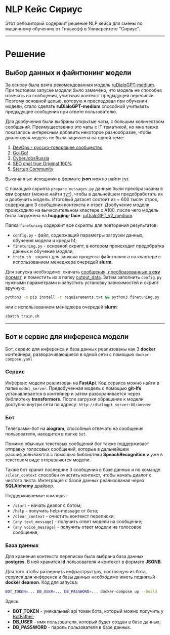 # NLP Кейс Сириус

Этот репозиторий содержит решение NLP кейса для смены по машинному обучению от Тинькофф в Университете "Сириус".

---
# Решение
 
## Выбор данных и файнтюнинг модели

За основу была взята рекомендованная модель [ruDialoGPT-medium](https://huggingface.co/tinkoff-ai/ruDialoGPT-medium). 
При тестовом запуске модели было замечено, что модель не способна отвечать на сообщения, учитывая контекст предыдущей переписки. 
Поэтому основной целью, которую я преследовал при обучении модели, стало сделать **ruDialoGPT-medium** способной учитывать предыдущие сообщения при ответе пользователю.

Для дообучения были выбраны открытые чаты, с большим количеством сообщений. Преимущественно это чаты с IT тематикой, но мне также показалось интересным добавить
некоторое разнообразие, чтобы диалоговая модель не была зациклена на одной теме:
1. [DevOps - русско-говорящее сообщество](https://telegram.me/devops_ru)
2. [Go-Go!](https://t.me/gogolang)
3. [CyberJobsRussia](https://t.me/CyberJobsRussia)
4. [SEO chat true Original 100%](https://telegram.me/seochat)
5. [Startup Community](https://telegram.me/startupchat)

Выкачанные исходники в формате **json** можно найти [тут](https://drive.google.com/drive/folders/1jsXSPtLN_oVKsrRvs0PAqAGGU33NMLw7?usp=sharing).

С помощью скрипта `prepare_messages.py` данные были преобразованы в **csv** формат (можно найти [тут](https://drive.google.com/drive/folders/1daAB6NxtnodAn73OLhEeHZJLPbJ3Ztez?usp=sharing)), чтобы в дальнейшем предобработать их и дообучить модель.
Итоговый датасет состоит из ~ 600 тысяч строк, содержащих 3 сообщения контекста и ответ. Дообучение модели происходило на вычислительном кластере 
с A100, после чего модель была загружена на **huggging-face**: [ruDialoGPT_v2_medium](https://huggingface.co/taranetsdan/ruDialoGPT_v2_medium).

Папка `finetuning` содержит все скрипты для повторения результатов:
* `config.py` - файл, содержащий параметры загрузки данных, обучения модели и креды hf;
* `finetuning.py` - основной скрипт, в котором происходит предобратка данных и обучение модели;
* `train.sh` - скрипт для запуска процесса файнтюнинга на кластере с использованием менеджера очередей **slurm**.

Для запуска необходимо: скачать [сообщения, преобразованные в **csv** формат](https://drive.google.com/drive/folders/1daAB6NxtnodAn73OLhEeHZJLPbJ3Ztez?usp=sharing), и поместить их в папку [output_data](/finetuning/output_data). 
Затем заполнить `config.py` нужными параметрами и запустить установку зависимостей и скрипт вручную:
```bash
python3 -m pip install -r requierements.txt && python3 finetuning.py
```
или с использованием менеджера очередей **slurm**:
```bash
sbatch train.sh
```
---
## Бот и сервис для инференса модели

Бот, сервис для инференса и база данных реализованы как 3 **docker** контейнера, разворачивающиеся в одной 
сети с помощью `docker-compose.yaml`

### Сервис
Инференс модели реализован на **FastApi**. Код сервиса можно найти в папке `model_server`. Предобученная модель 
с помощью **git-lfs** устанавливается в контейнер и затем разворачивается через библиотеку **transformers**. После
загрузки обращение к модели доступно внутри сети по адресу: `http://dialogpt_server:80/answer`

### Бот 
Телеграмм-бот на **aiogram**, способный отвечать на сообщения пользователя, находится в папке `bot`. 

Помимо обычных текстовых сообщений бот также поддерживает отправку голосовых сообщений, которые в дальнейшем расшифровываются с помощью 
библиотеки **SpeachRecognition** и уже в текстовом виде отправляются модели.  

Также бот хранит последние 3 сообщения в базе данных и по команде `/clear_context` способен очистить контекст,
чтобы начать диалог с чистого листа. Интеграция с базой данных реализованая через **SQLAlchemy** драйвер.

Поддерживаемые команды:
* `/start` - начать диалог с ботом;
* `/help` - получить help-message от бота;
* `/clear_context` - очистить контекст переписки;
* `{any text_message}` - получить ответ модели на сообщение;
* `{any voice_message}` - получить ответ модели на голосовое сообщение;

### База данных
Для хранения контекста переписки была выбрана база данных **postgres**. В ней хранится **id** пользователя
и контекст в формате **JSONB**.

Для того чтобы развернуть инфраструктуру, состоящую из бота, сервиса для инференса и базы данных
необходимо иметь поднятый **docker deamon**. Код для запуска:
```bash
BOT_TOKEN=... DB_USER=... DB_PASSWORD=... docker-compose up --build
```
Здесь:
* **BOT_TOKEN** - уникальный api токен бота, который можно получить у [BotFather](@BotFather);
* **DB_USER** - имя пользователя, который будет создан в базе данных;
* **DB_PASSWORD** - пароль пользователя в базе данных.
